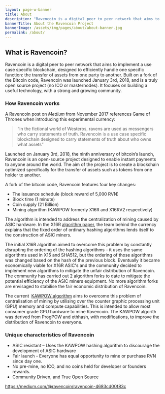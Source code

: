 ```yaml
---
layout: page-w-banner
title: About
description: "Ravencoin is a digital peer to peer network that aims to implement a use case specific blockchain, designed to efficiently handle one specific function: the transfer of assets from one party to another."
bannerTitle: About the Ravencoin Project
bannerImage: /assets/img/pages/about/about-banner.jpg
permalink: /about/
---
```


<div class="wrapper mt-16 pb-20">
  <h2>What is Ravencoin?</h2>

  <p>Ravencoin is a digital peer to peer network that aims to implement a use case specific blockchain, designed to efficiently handle one specific function: the transfer of assets from one party to another. Built on a fork of the Bitcoin code, Ravencoin was launched January 3rd, 2018, and is a truly open source project (no ICO or masternodes). It focuses on building a useful technology, with a strong and growing community.</p>

  <h3>How Ravencoin works</h3>

  <p>A Ravencoin post on&nbsp;<em>Medium</em>&nbsp;from November 2017 references Game of Thrones when introducing this experimental currency:</p>
  <blockquote>
    “In the fictional world of Westeros, ravens are used as messengers who carry statements of truth. Ravencoin is a use case specific blockchain designed to carry statements of truth about who owns what assets”
  </blockquote>

  <p>Launched on January 3rd, 2018, the ninth anniversary of bitcoin’s launch, Ravencoin is an open-source project designed to enable instant payments to anyone around the world. The aim of the project is to create a blockchain optimized specifically for the transfer of assets such as tokens from one holder to another.</p>

  <p>A fork of the bitcoin code, Ravencoin features four key changes:</p>

  <ul>
    <li>The issuance schedule (block reward of 5,000 RVN)</li>
    <li>Block time (1 minute)</li>
    <li>Coin supply (21 Billion)</li>
    <li>Mining algorithm (KAWPOW formerly X16R and X16RV2 respectively)</li>
  </ul>

  <p>The algorithm is intended to address the centralization of mining caused by ASIC hardware. In the X16R&nbsp;<a href="/assets/documents/X16R-Whitepaper.pdf">algorithm paper</a>, the team behind the currency explains that the fixed order of ordinary hashing algorithms lends itself to the construction of ASIC miners.</p>

  <p>The initial X16R algorithm aimed to overcome this problem by constantly disrupting the ordering of the hashing algorithms – it uses the same algorithms used in X15 and SHA512, but the ordering of those algorithms was changed based on the hash of the previous block. Eventually it became economically viable for X16R ASIC's and the community decided to implement new algorithms to mitigate the unfair distribution of Ravencoin. The community has carried out 2 algorithm forks to date to mitigate the potential efficiency of the ASIC miners equipment. No more algorithm forks are envisaged to stabilise the fair economic distribution of Ravencoin.</p>

  <p>The current &nbsp;<a href="https://medium.com/@tronblack/ravencoin-v4-kawpow-16fb1f8ec372">KAWPOW algorithm</a> aims to overcome this problem of centralisation of mining by utilising over the counter graphic processing unit (GPU) memory and compute capabilities. This is intended to allow most consumer grade GPU hardware to mine Ravencoin. The KAWPOW algorith was derived from ProgPOW and ethhash, with modifications, to improve the distribution of Ravencoin to everyone.</p>

  <h3>Unique characteristics of Ravencoin</h3>

  <ul>
    <li>ASIC resistant – Uses the KAWPOW hashing algorithm to discourage the development of ASIC hardware</li>
    <li>Fair launch - Everyone has equal opportunity to mine or purchase RVN since day one.</li>
    <li>No pre-mine, no ICO, and no coins held for developer or founders rewards.</li>
    <li>Community Driven, and True Open Source</li>
  </ul>

  <p><a href="https://medium.com/@ravencoin/ravencoin-4683cd00f83c">https://medium.com/@ravencoin/ravencoin-4683cd00f83c</a></p>

</div>
